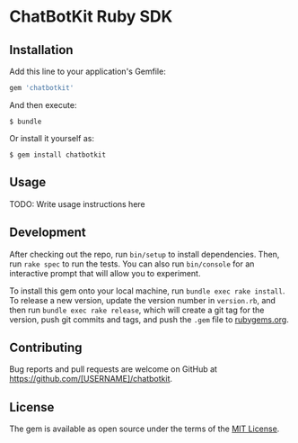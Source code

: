# ChatBotKit Ruby SDK

## Installation

Add this line to your application's Gemfile:

```ruby
gem 'chatbotkit'
```

And then execute:

    $ bundle

Or install it yourself as:

    $ gem install chatbotkit

## Usage

TODO: Write usage instructions here

## Development

After checking out the repo, run `bin/setup` to install dependencies. Then, run `rake spec` to run the tests. You can also run `bin/console` for an interactive prompt that will allow you to experiment.

To install this gem onto your local machine, run `bundle exec rake install`. To release a new version, update the version number in `version.rb`, and then run `bundle exec rake release`, which will create a git tag for the version, push git commits and tags, and push the `.gem` file to [rubygems.org](https://rubygems.org).

## Contributing

Bug reports and pull requests are welcome on GitHub at https://github.com/[USERNAME]/chatbotkit.

## License

The gem is available as open source under the terms of the [MIT License](https://opensource.org/licenses/MIT).
